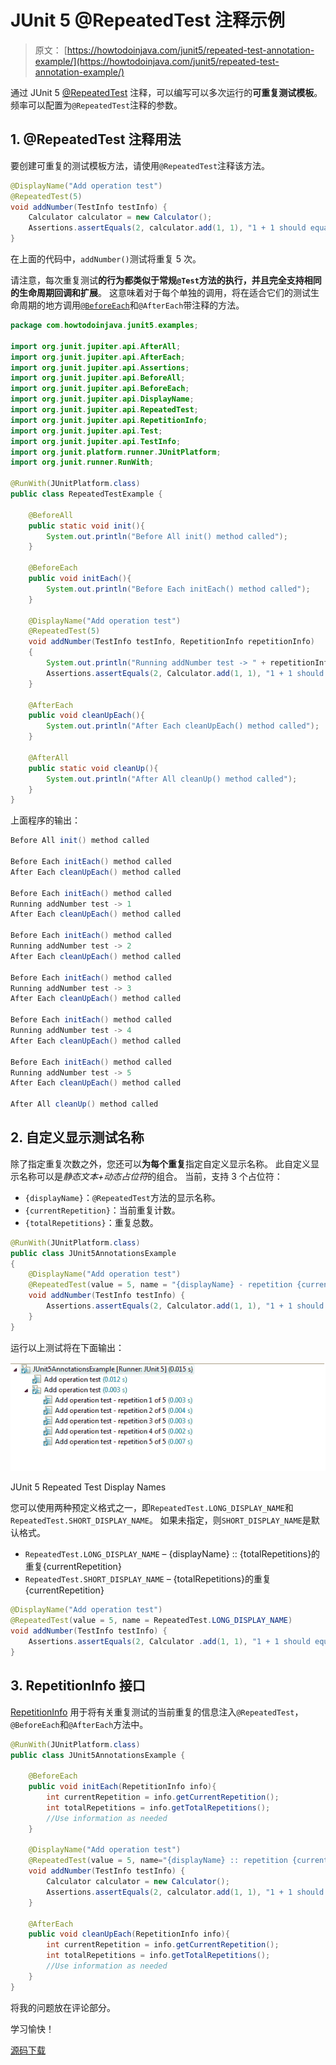 # JUnit 5 @RepeatedTest 注释示例

> 原文： [https://howtodoinjava.com/junit5/repeated-test-annotation-example/](https://howtodoinjava.com/junit5/repeated-test-annotation-example/)

通过 JUnit 5 [@RepeatedTest](http://junit.org/junit5/docs/current/api/org/junit/jupiter/api/RepeatedTest.html) 注释，可以编写可以多次运行的**可重复测试模板**。 频率可以配置为`@RepeatedTest`注释的参数。

## 1\. @RepeatedTest 注释用法

要创建可重复的测试模板方法，请使用`@RepeatedTest`注释该方法。

```java
@DisplayName("Add operation test")
@RepeatedTest(5)
void addNumber(TestInfo testInfo) {
	Calculator calculator = new Calculator();
	Assertions.assertEquals(2, calculator.add(1, 1), "1 + 1 should equal 2");
}

```

在上面的代码中，`addNumber()`测试将重复 5 次。

请注意，每次重复测试**的行为都类似于常规`@Test`方法的执行，并且完全支持相同的生命周期回调和扩展**。 这意味着对于每个单独的调用，将在适合它们的测试生命周期的地方调用[`@BeforeEach`](//howtodoinjava.com/junit-5/before-each-annotation-example/)和`@AfterEach`带注释的方法。

```java
package com.howtodoinjava.junit5.examples;

import org.junit.jupiter.api.AfterAll;
import org.junit.jupiter.api.AfterEach;
import org.junit.jupiter.api.Assertions;
import org.junit.jupiter.api.BeforeAll;
import org.junit.jupiter.api.BeforeEach;
import org.junit.jupiter.api.DisplayName;
import org.junit.jupiter.api.RepeatedTest;
import org.junit.jupiter.api.RepetitionInfo;
import org.junit.jupiter.api.Test;
import org.junit.jupiter.api.TestInfo;
import org.junit.platform.runner.JUnitPlatform;
import org.junit.runner.RunWith;

@RunWith(JUnitPlatform.class)
public class RepeatedTestExample {

	@BeforeAll
	public static void init(){
		System.out.println("Before All init() method called");
	}

	@BeforeEach
	public void initEach(){
		System.out.println("Before Each initEach() method called");
	}

	@DisplayName("Add operation test")
	@RepeatedTest(5)
	void addNumber(TestInfo testInfo, RepetitionInfo repetitionInfo) 
	{
		System.out.println("Running addNumber test -> " + repetitionInfo.getCurrentRepetition());
		Assertions.assertEquals(2, Calculator.add(1, 1), "1 + 1 should equal 2");
	}

	@AfterEach
	public void cleanUpEach(){
		System.out.println("After Each cleanUpEach() method called");
	}

	@AfterAll
	public static void cleanUp(){
		System.out.println("After All cleanUp() method called");
	}
}

```

上面程序的输出：

```java
Before All init() method called

Before Each initEach() method called
After Each cleanUpEach() method called

Before Each initEach() method called
Running addNumber test -> 1
After Each cleanUpEach() method called

Before Each initEach() method called
Running addNumber test -> 2
After Each cleanUpEach() method called

Before Each initEach() method called
Running addNumber test -> 3
After Each cleanUpEach() method called

Before Each initEach() method called
Running addNumber test -> 4
After Each cleanUpEach() method called

Before Each initEach() method called
Running addNumber test -> 5
After Each cleanUpEach() method called

After All cleanUp() method called

```

## 2\. 自定义显示测试名称

除了指定重复次数之外，您还可以**为每个重复**指定自定义显示名称。 此自定义显示名称可以是*静态文本+动态占位符*的组合。 当前，支持 3 个占位符：

*   `{displayName}`：`@RepeatedTest`方法的显示名称。
*   `{currentRepetition}`：当前重复计数。
*   `{totalRepetitions}`：重复总数。

```java
@RunWith(JUnitPlatform.class)
public class JUnit5AnnotationsExample 
{
	@DisplayName("Add operation test")
	@RepeatedTest(value = 5, name = "{displayName} - repetition {currentRepetition} of {totalRepetitions}")
	void addNumber(TestInfo testInfo) {
		Assertions.assertEquals(2, Calculator.add(1, 1), "1 + 1 should equal 2");
	}
}

```

运行以上测试将在下面输出：

![JUnit 5 Repeated Test Display Names](img/b46da3713bac1ef2f67c614c4f1a4bd0.png)

JUnit 5 Repeated Test Display Names



您可以使用两种预定义格式之一，即`RepeatedTest.LONG_DISPLAY_NAME`和`RepeatedTest.SHORT_DISPLAY_NAME`。 如果未指定，则`SHORT_DISPLAY_NAME`是默认格式。

*   `RepeatedTest.LONG_DISPLAY_NAME` – {displayName} :: {totalRepetitions}的重复{currentRepetition}
*   `RepeatedTest.SHORT_DISPLAY_NAME` – {totalRepetitions}的重复{currentRepetition}

```java
@DisplayName("Add operation test")
@RepeatedTest(value = 5, name = RepeatedTest.LONG_DISPLAY_NAME)
void addNumber(TestInfo testInfo) {
	Assertions.assertEquals(2, Calculator .add(1, 1), "1 + 1 should equal 2");
}

```

## 3\. RepetitionInfo 接口

[RepetitionInfo](http://junit.org/junit5/docs/current/api/org/junit/jupiter/api/RepetitionInfo.html) 用于将有关重复测试的当前重复的信息注入`@RepeatedTest`，`@BeforeEach`和`@AfterEach`方法中。

```java
@RunWith(JUnitPlatform.class)
public class JUnit5AnnotationsExample {

	@BeforeEach
	public void initEach(RepetitionInfo info){
		int currentRepetition = info.getCurrentRepetition();
        int totalRepetitions = info.getTotalRepetitions();
        //Use information as needed
	}

	@DisplayName("Add operation test")
	@RepeatedTest(value = 5, name="{displayName} :: repetition {currentRepetition} of {totalRepetitions}")
	void addNumber(TestInfo testInfo) {
		Calculator calculator = new Calculator();
		Assertions.assertEquals(2, calculator.add(1, 1), "1 + 1 should equal 2");
	}

	@AfterEach
	public void cleanUpEach(RepetitionInfo info){
		int currentRepetition = info.getCurrentRepetition();
        int totalRepetitions = info.getTotalRepetitions();
        //Use information as needed
	}
}

```

将我的问题放在评论部分。

学习愉快！

[源码下载](https://github.com/lokeshgupta1981/Junit5Examples/tree/master/JUnit5Examples)